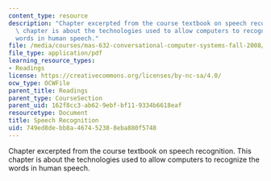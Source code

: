 ```yaml
---
content_type: resource
description: "Chapter excerpted from the course textbook on speech recognition. This\
  \ chapter is about the technologies used to allow computers to recognize the \r\n\
  words in human speech."
file: /media/courses/mas-632-conversational-computer-systems-fall-2008/749ed8debb8a467452388eba880f5748_shmandt_txt_ch7.pdf
file_type: application/pdf
learning_resource_types:
- Readings
license: https://creativecommons.org/licenses/by-nc-sa/4.0/
ocw_type: OCWFile
parent_title: Readings
parent_type: CourseSection
parent_uid: 162f8cc3-ab62-9ebf-bf11-9334b6618eaf
resourcetype: Document
title: Speech Recognition
uid: 749ed8de-bb8a-4674-5238-8eba880f5748
---
```

Chapter excerpted from the course textbook on speech recognition. This chapter is about the technologies used to allow computers to recognize the 
words in human speech.